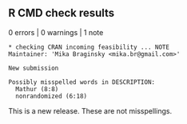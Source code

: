 ## R CMD check results

0 errors | 0 warnings | 1 note

```
* checking CRAN incoming feasibility ... NOTE
Maintainer: 'Mika Braginsky <mika.br@gmail.com>'

New submission

Possibly misspelled words in DESCRIPTION:
  Mathur (8:8)
  nonrandomized (6:18)
```
  
This is a new release. These are not misspellings.

